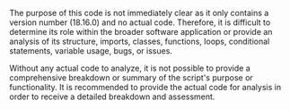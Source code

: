 The purpose of this code is not immediately clear as it only contains a version number (18.16.0) and no actual code. Therefore, it is difficult to determine its role within the broader software application or provide an analysis of its structure, imports, classes, functions, loops, conditional statements, variable usage, bugs, or issues.

Without any actual code to analyze, it is not possible to provide a comprehensive breakdown or summary of the script's purpose or functionality. It is recommended to provide the actual code for analysis in order to receive a detailed breakdown and assessment.